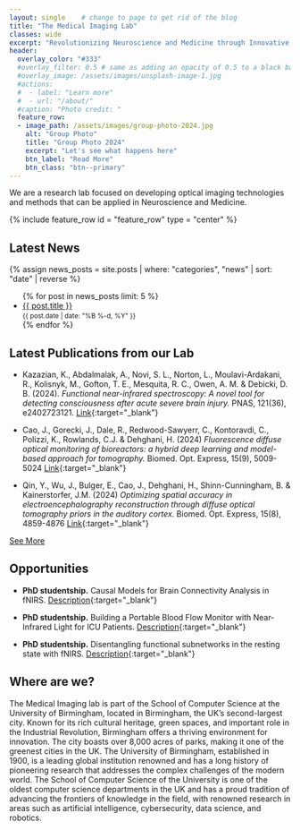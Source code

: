 ```yaml
---
layout: single    # change to page to get rid of the blog
title: "The Medical Imaging Lab"
classes: wide
excerpt: "Revolutionizing Neuroscience and Medicine through Innovative Optical Imaging"
header:
  overlay_color: "#333"
  #overlay_filter: 0.5 # same as adding an opacity of 0.5 to a black background
  #overlay_image: /assets/images/unsplash-image-1.jpg
  #actions:
  #  - label: "Learn more"
  #  - url: "/about/"
  #caption: "Photo credit: "
  feature_row:
  - image_path: /assets/images/group-photo-2024.jpg
    alt: "Group Photo"
    title: "Group Photo 2024"
    excerpt: "Let's see what happens here"
    btn_label: "Read More"
    btn_class: "btn--primary"
---
```



We are a research lab focused on developing optical imaging technologies and methods that can be applied in Neuroscience and Medicine.

{% include feature_row id = "feature_row" type = "center" %}


## Latest News

{% assign news_posts = site.posts | where: "categories", "news" | sort: "date" | reverse %}
<ul>
  {% for post in news_posts limit: 5 %}
    <li>
      <a href="{{ post.url | relative_url }}">{{ post.title }}</a> <br>
      <small>{{ post.date | date: "%B %-d, %Y" }}</small>
    </li>
  {% endfor %}
</ul>


## Latest Publications from our Lab
- Kazazian, K., Abdalmalak, A., Novi, S. L., Norton, L., Moulavi-Ardakani, R., Kolisnyk, M., Gofton, T. E., Mesquita, R. C., Owen, A. M. & Debicki, D. B. (2024). *Functional near-infrared spectroscopy: A novel tool for detecting consciousness after acute severe brain injury.* PNAS, 121(36), e2402723121. [Link](https://doi.org/10.1073/pnas.2402723121){:target="_blank"}
  
- Cao, J., Gorecki, J., Dale, R., Redwood-Sawyerr, C., Kontoravdi, C., Polizzi, K., Rowlands, C.J. & Dehghani, H. (2024) *Fluorescence diffuse optical monitoring of bioreactors: a hybrid deep learning and model-based approach for tomography.* Biomed. Opt. Express, 15(9), 5009-5024 [Link](https://doi.org/10.1364/BOE.529884){:target="_blank"}

- Qin, Y., Wu, J., Bulger, E., Cao, J., Dehghani, H., Shinn-Cunningham, B. & Kainerstorfer, J.M. (2024) *Optimizing spatial accuracy in electroencephalography reconstruction through diffuse optical tomography priors in the auditory cortex.* Biomed. Opt. Express, 15(8), 4859-4876 [Link](https://doi.org/10.1364/BOE.531576){:target="_blank"}

[See More](/publications/)


## Opportunities
- **PhD studentship.**  Causal Models for Brain Connectivity Analysis in fNIRS. [Description](https://www.findaphd.com/phds/project/causal-models-for-brain-connectivity-analysis-in-fnirs/?p174706){:target="_blank"}

- **PhD studentship.** Building a Portable Blood Flow Monitor with Near-Infrared Light for ICU Patients. [Description](https://www.findaphd.com/phds/project/building-a-portable-blood-flow-monitor-with-near-infrared-light-for-icu-patients/?p168155){:target="_blank"}

- **PhD studentship.** Disentangling functional subnetworks in the resting state with fNIRS. [Description](https://www.findaphd.com/phds/project/disentangling-functional-subnetworks-in-the-resting-state-with-fnirs/?p168974){:target="_blank"}


## Where are we?
The Medical Imaging lab is part of the School of Computer Science at the University of Birmingham, located in Birmingham, the UK’s second-largest city. Known for its rich cultural heritage, green spaces, and important role in the Industrial Revolution, Birmingham offers a thriving environment for innovation. The city boasts over 8,000 acres of parks, making it one of the greenest cities in the UK. The University of Birmingham, established in 1900, is a leading global institution renowned and has a long history of pioneering research that addresses the complex challenges of the modern world. The School of Computer Science of the University is one of the oldest computer science departments in the UK and has a proud tradition of advancing the frontiers of knowledge in the field, with renowned research in areas such as artificial intelligence, cybersecurity, data science, and robotics.

<!--
<div id="map"></div>

<style>
#map {
  height: 400px;
  width: 100%;
  margin-top: 20px;
}

h4 {
  color: #2c3e50; /* Dark blue */
}

</style>

<script>
  function initMap() {
    var schoolLocation = {lat: 52.4508, lng: -1.9305};
    var map = new google.maps.Map(document.getElementById('map'), {
      zoom: 15,
      center: schoolLocation
    });
    var marker = new google.maps.Marker({
      position: schoolLocation,
      map: map
    });
  }
</script>
<script async defer
src="https://maps.googleapis.com/maps/api/js?key=YOUR_API_KEY&callback=initMap">
</script>
-->